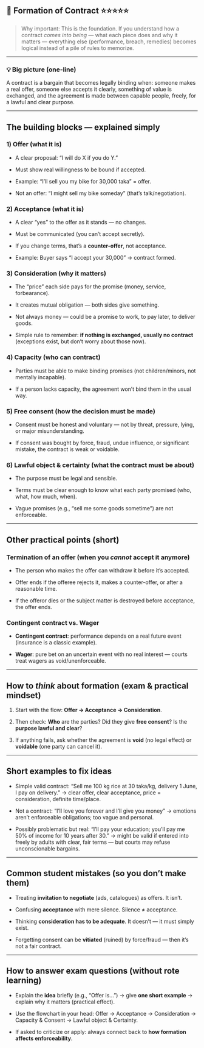 
## 📑 **Formation of Contract** ⭐⭐⭐⭐⭐

> Why important: This is the foundation. If you understand how a contract _comes into being_ — what each piece does and why it matters — everything else (performance, breach, remedies) becomes logical instead of a pile of rules to memorize.

---

### 💡 Big picture (one-line)

A contract is a bargain that becomes legally binding when: someone makes a real offer, someone else accepts it clearly, something of value is exchanged, and the agreement is made between capable people, freely, for a lawful and clear purpose.

---

## The building blocks — explained simply

### 1) Offer (what it is)

- A clear proposal: “I will do X if you do Y.”
    
- Must show real willingness to be bound if accepted.
    
- Example: “I’ll sell you my bike for 30,000 taka” = offer.
    
- Not an offer: “I might sell my bike someday” (that’s talk/negotiation).
    

### 2) Acceptance (what it is)

- A clear “yes” to the offer as it stands — no changes.
    
- Must be communicated (you can’t accept secretly).
    
- If you change terms, that’s a **counter-offer**, not acceptance.
    
- Example: Buyer says “I accept your 30,000” → contract formed.
    

### 3) Consideration (why it matters)

- The “price” each side pays for the promise (money, service, forbearance).
    
- It creates mutual obligation — both sides give something.
    
- Not always money — could be a promise to work, to pay later, to deliver goods.
    
- Simple rule to remember: **if nothing is exchanged, usually no contract** (exceptions exist, but don’t worry about those now).
    

### 4) Capacity (who can contract)

- Parties must be able to make binding promises (not children/minors, not mentally incapable).
    
- If a person lacks capacity, the agreement won’t bind them in the usual way.
    

### 5) Free consent (how the decision must be made)

- Consent must be honest and voluntary — not by threat, pressure, lying, or major misunderstanding.
    
- If consent was bought by force, fraud, undue influence, or significant mistake, the contract is weak or voidable.
    

### 6) Lawful object & certainty (what the contract must be about)

- The purpose must be legal and sensible.
    
- Terms must be clear enough to know what each party promised (who, what, how much, when).
    
- Vague promises (e.g., “sell me some goods sometime”) are not enforceable.
    

---

## Other practical points (short)

### Termination of an offer (when you _cannot_ accept it anymore)

- The person who makes the offer can withdraw it before it’s accepted.
    
- Offer ends if the offeree rejects it, makes a counter-offer, or after a reasonable time.
    
- If the offeror dies or the subject matter is destroyed before acceptance, the offer ends.
    

### Contingent contract vs. Wager

- **Contingent contract**: performance depends on a real future event (insurance is a classic example).
    
- **Wager**: pure bet on an uncertain event with no real interest — courts treat wagers as void/unenforceable.
    

---

## How to _think_ about formation (exam & practical mindset)

1. Start with the flow: **Offer → Acceptance → Consideration**.
    
2. Then check: **Who** are the parties? Did they give **free consent**? Is the **purpose lawful and clear**?
    
3. If anything fails, ask whether the agreement is **void** (no legal effect) or **voidable** (one party can cancel it).
    

---

## Short examples to fix ideas

- Simple valid contract: “Sell me 100 kg rice at 30 taka/kg, delivery 1 June, I pay on delivery.” → clear offer, clear acceptance, price = consideration, definite time/place.
    
- Not a contract: “I’ll love you forever and I’ll give you money” → emotions aren’t enforceable obligations; too vague and personal.
    
- Possibly problematic but real: “I’ll pay your education; you’ll pay me 50% of income for 10 years after 30.” → might be valid if entered into freely by adults with clear, fair terms — but courts may refuse unconscionable bargains.
    

---

## Common student mistakes (so you don’t make them)

- Treating **invitation to negotiate** (ads, catalogues) as offers. It isn’t.
    
- Confusing **acceptance** with mere silence. Silence ≠ acceptance.
    
- Thinking **consideration has to be adequate**. It doesn’t — it must simply exist.
    
- Forgetting consent can be **vitiated** (ruined) by force/fraud — then it’s not a fair contract.
    

---

## How to answer exam questions (without rote learning)

- Explain the **idea** briefly (e.g., “Offer is…”) → give **one short example** → explain why it matters (practical effect).
    
- Use the flowchart in your head: Offer → Acceptance → Consideration → Capacity & Consent → Lawful object & Certainty.
    
- If asked to criticize or apply: always connect back to **how formation affects enforceability**.
    
